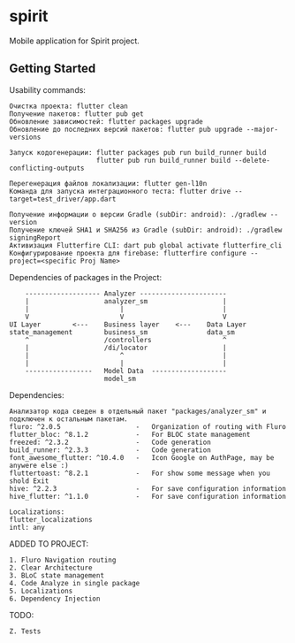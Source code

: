 # spirit

Mobile application for Spirit project. 

## Getting Started

Usability commands:

    Очистка проекта: flutter clean
    Получение пакетов: flutter pub get
    Обновление зависимостей: flutter packages upgrade
    Обновление до последних версий пакетов: flutter pub upgrade --major-versions

    Запуск кодогенерации: flutter packages pub run build_runner build
                          flutter pub run build_runner build --delete-conflicting-outputs

    Перегенерация файлов локализации: flutter gen-l10n
    Команда для запуска интеграционного теста: flutter drive --target=test_driver/app.dart

    Получение информации о версии Gradle (subDir: android): ./gradlew --version
    Получение ключей SHA1 и SHA256 из Gradle (subDir: android): ./gradlew signingReport
    Активизация Flutterfire CLI: dart pub global activate flutterfire_cli
    Конфигурирование проекта для firebase: flutterfire configure --project=<specific Proj Name>

Dependencies of packages in the Project:

        ------------------- Analyzer ----------------------
        |                   analyzer_sm                   |
        |                       |                         |
        V                       V                         V
    UI Layer        <---    Business layer    <---    Data Layer
    state_management        business_sm               data_sm
        ^                   /controllers                  ^  
        |                   /di/locator                   |
        |                       ^                         |
        |                       |                         |
        -----------------   Model Data  -------------------
                            model_sm

Dependencies:

    Анализатор кода сведен в отдельный пакет "packages/analyzer_sm" и подключен к остальным пакетам.
    fluro: ^2.0.5                   -   Organization of routing with Fluro
    flutter_bloc: ^8.1.2            -   For BLOC state management
    freezed: ^2.3.2                 -   Code generation
    build_runner: ^2.3.3            -   Code generation
    font_awesome_flutter: ^10.4.0   -   Icon Google on AuthPage, may be anywere else :)
    fluttertoast: ^8.2.1            -   For show some message when you shold Exit  
    hive: ^2.2.3                    -   For save configuration information
    hive_flutter: ^1.1.0            -   For save configuration information

    Localizations:
    flutter_localizations
    intl: any
 
ADDED TO PROJECT:

    1. Fluro Navigation routing
    2. Clear Architecture
    3. BLoC state management
    4. Code Analyze in single package
    5. Localizations
    6. Dependency Injection

TODO:

    Z. Tests

